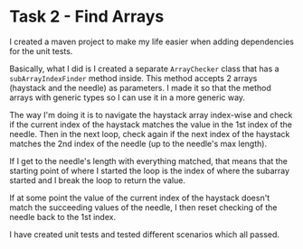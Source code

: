 # Task 2 - Find Arrays

I created a maven project to make my life easier when adding dependencies for the unit tests.

Basically, what I did is I created a separate ```ArrayChecker``` class that has a ```subArrayIndexFinder``` method inside. This method accepts 2 arrays (haystack and the needle) as parameters. I made it so that the method arrays with generic types so I can use it in a more generic way.

The way I'm doing it is to navigate the haystack array index-wise and check if the current index of the haystack matches the value in the 1st index of the needle. Then in the next loop, check again if the next index of the haystack matches the 2nd index of the needle (up to the needle's max length).

If I get to the needle's length with everything matched, that means that the starting point of where I started the loop is the index of where the subarray started and I break the loop to return the value.

If at some point the value of the current index of the haystack doesn't match the succeeding values of the needle, I then reset checking of the needle back to the 1st index.

I have created unit tests and tested different scenarios which all passed.



